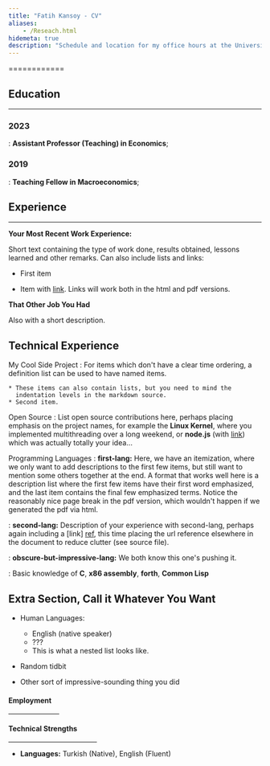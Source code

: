 ```yaml
---
title: "Fatih Kansoy - CV"
aliases:
    - /Reseach.html
hidemeta: true
description: "Schedule and location for my office hours at the University of California, Santa Cruz."
---
```


============

## Education
---------

### 2023   
:   **Assistant Professor (Teaching) in Economics**; 
  

###  2019
:   **Teaching Fellow in Macroeconomics**;
    

## Experience
----------

**Your Most Recent Work Experience:**

Short text containing the type of work done, results obtained,
lessons learned and other remarks. Can also include lists and
links:

* First item

* Item with [link](http://www.example.com). Links will work both in
  the html and pdf versions.

**That Other Job You Had**

Also with a short description.

Technical Experience
--------------------

My Cool Side Project
:   For items which don't have a clear time ordering, a definition
    list can be used to have named items.

    * These items can also contain lists, but you need to mind the
      indentation levels in the markdown source.
    * Second item.

Open Source
:   List open source contributions here, perhaps placing emphasis on
    the project names, for example the **Linux Kernel**, where you
    implemented multithreading over a long weekend, or **node.js**
    (with [link](http://nodejs.org)) which was actually totally
    your idea...

Programming Languages
:   **first-lang:** Here, we have an itemization, where we only want
    to add descriptions to the first few items, but still want to
    mention some others together at the end. A format that works well
    here is a description list where the first few items have their
    first word emphasized, and the last item contains the final few
    emphasized terms. Notice the reasonably nice page break in the pdf
    version, which wouldn't happen if we generated the pdf via html.

:   **second-lang:** Description of your experience with second-lang,
    perhaps again including a [link] [ref], this time placing the url
    reference elsewhere in the document to reduce clutter (see source
    file). 

:   **obscure-but-impressive-lang:** We both know this one's pushing
    it.

:   Basic knowledge of **C**, **x86 assembly**, **forth**, **Common Lisp**

[ref]: https://github.com/githubuser/superlongprojectname

Extra Section, Call it Whatever You Want
----------------------------------------

* Human Languages:

     * English (native speaker)
     * ???
     * This is what a nested list looks like.

* Random tidbit

* Other sort of impressive-sounding thing you did


<h4 id="teachingexperiences"> <p class="small"> <p class="small">Employment </p></h4>
            <hr width="20%" color="red" align="left"> 
         
<h4 id="teachingexperiences"> <p class="small"> <p class="small">Technical Strengths</p></h4>


<hr width="35%" color="red" align="left"> 
 <div>
    <ul>
        <li><b>Languages:</b> Turkish (Native),  English (Fluent) </li>
        </ul>